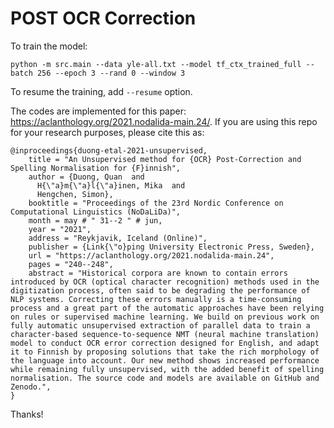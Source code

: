 # POST OCR Correction

To train the model:

```
python -m src.main --data yle-all.txt --model tf_ctx_trained_full --batch 256 --epoch 3 --rand 0 --window 3
```

To resume the training, add `--resume` option.


The codes are implemented for this paper: https://aclanthology.org/2021.nodalida-main.24/.
If you are using this repo for your research purposes, please cite this as:

```
@inproceedings{duong-etal-2021-unsupervised,
    title = "An Unsupervised method for {OCR} Post-Correction and Spelling Normalisation for {F}innish",
    author = {Duong, Quan  and
      H{\"a}m{\"a}l{\"a}inen, Mika  and
      Hengchen, Simon},
    booktitle = "Proceedings of the 23rd Nordic Conference on Computational Linguistics (NoDaLiDa)",
    month = may # " 31--2 " # jun,
    year = "2021",
    address = "Reykjavik, Iceland (Online)",
    publisher = {Link{\"o}ping University Electronic Press, Sweden},
    url = "https://aclanthology.org/2021.nodalida-main.24",
    pages = "240--248",
    abstract = "Historical corpora are known to contain errors introduced by OCR (optical character recognition) methods used in the digitization process, often said to be degrading the performance of NLP systems. Correcting these errors manually is a time-consuming process and a great part of the automatic approaches have been relying on rules or supervised machine learning. We build on previous work on fully automatic unsupervised extraction of parallel data to train a character-based sequence-to-sequence NMT (neural machine translation) model to conduct OCR error correction designed for English, and adapt it to Finnish by proposing solutions that take the rich morphology of the language into account. Our new method shows increased performance while remaining fully unsupervised, with the added benefit of spelling normalisation. The source code and models are available on GitHub and Zenodo.",
}
```

Thanks!
